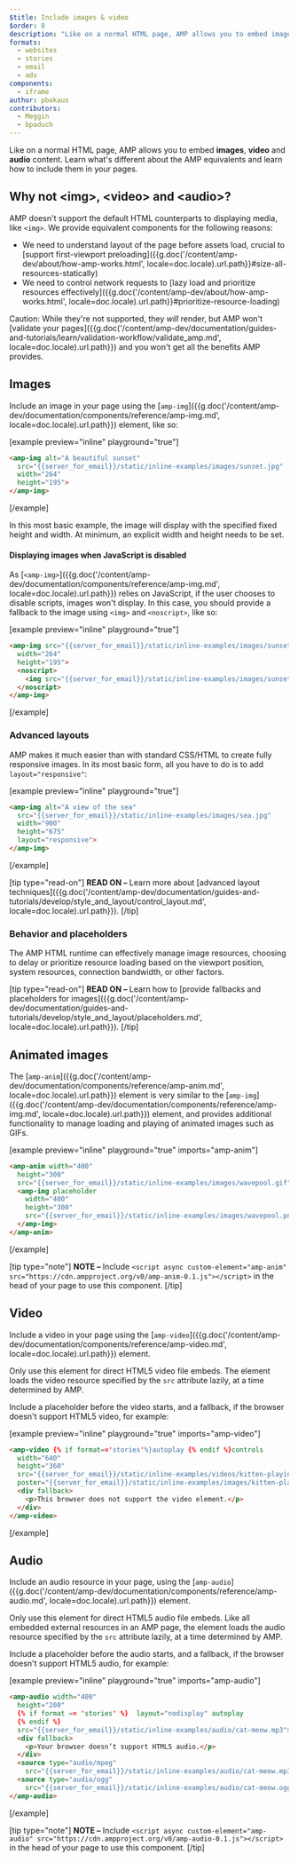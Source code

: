 ```yaml
---
$title: Include images & video
$order: 8
description: "Like on a normal HTML page, AMP allows you to embed images, video and audio content. Learn what's different about the AMP equivalents and learn how to..."
formats:
  - websites
  - stories
  - email
  - ads
components:
  - iframe
author: pbakaus
contributors:
  - Meggin
  - bpaduch
---
```


Like on a normal HTML page, AMP allows you to embed **images**, **video** and **audio**
content. Learn what's different about the AMP equivalents and learn how to
include them in your pages.

## Why not &lt;img>, &lt;video> and &lt;audio>?

AMP doesn't support the default HTML counterparts to displaying media, like `<img>`.
We provide equivalent components for the following reasons:

* We need to understand layout of the page before assets load, crucial
  to [support first-viewport preloading]({{g.doc('/content/amp-dev/about/how-amp-works.html', locale=doc.locale).url.path}}#size-all-resources-statically)
* We need to control network requests to [lazy load and prioritize resources
effectively]({{g.doc('/content/amp-dev/about/how-amp-works.html', locale=doc.locale).url.path}}#prioritize-resource-loading)

Caution: While they're not supported, they *will* render, but AMP won't [validate your pages]({{g.doc('/content/amp-dev/documentation/guides-and-tutorials/learn/validation-workflow/validate_amp.md', locale=doc.locale).url.path}}) and you won't get all the benefits AMP provides.

## Images

Include an image in your page
using the [`amp-img`]({{g.doc('/content/amp-dev/documentation/components/reference/amp-img.md', locale=doc.locale).url.path}}) element, like so:

[example preview="inline" playground="true"]
```html
<amp-img alt="A beautiful sunset"
  src="{{server_for_email}}/static/inline-examples/images/sunset.jpg"
  width="264"
  height="195">
</amp-img>
```
[/example]

In this most basic example, the image will display with the specified fixed
height and width. At minimum, an explicit width and height needs to be set.

#### Displaying images when JavaScript is disabled

As [`<amp-img>`]({{g.doc('/content/amp-dev/documentation/components/reference/amp-img.md', locale=doc.locale).url.path}}) relies on JavaScript, if the user chooses to disable scripts, images won't display.  In this case, you should provide a fallback to the image using `<img>` and `<noscript>`, like so:

[example preview="inline" playground="true"]
```html
<amp-img src="{{server_for_email}}/static/inline-examples/images/sunset.jpg"
  width="264"
  height="195">
  <noscript>
    <img src="{{server_for_email}}/static/inline-examples/images/sunset.jpg" width="264" height="195" />
  </noscript>
</amp-img>
```
[/example]

### Advanced layouts

AMP makes it much easier than with standard CSS/HTML to create fully responsive
images. In its most basic form, all you have to do is to add `layout="responsive"`:

[example preview="inline" playground="true"]
```html
<amp-img alt="A view of the sea"
  src="{{server_for_email}}/static/inline-examples/images/sea.jpg"
  width="900"
  height="675"
  layout="responsive">
</amp-img>
```
[/example]

[tip type="read-on"]
**READ ON –**  Learn more about [advanced layout techniques]({{g.doc('/content/amp-dev/documentation/guides-and-tutorials/develop/style_and_layout/control_layout.md', locale=doc.locale).url.path}}).
[/tip]

### Behavior and placeholders

The AMP HTML runtime can effectively manage image resources,
choosing to delay or prioritize resource loading
based on the viewport position, system resources, connection bandwidth, or other factors.

[tip type="read-on"]
**READ ON –**  Learn how to [provide fallbacks and placeholders for images]({{g.doc('/content/amp-dev/documentation/guides-and-tutorials/develop/style_and_layout/placeholders.md', locale=doc.locale).url.path}}).
[/tip]

## Animated images

The [`amp-anim`]({{g.doc('/content/amp-dev/documentation/components/reference/amp-anim.md', locale=doc.locale).url.path}}) element is very similar to the [`amp-img`]({{g.doc('/content/amp-dev/documentation/components/reference/amp-img.md', locale=doc.locale).url.path}}) element,
and provides additional functionality to manage loading and playing of animated images such as GIFs.

[example preview="inline" playground="true" imports="amp-anim"]
```html
<amp-anim width="400"
  height="300"
  src="{{server_for_email}}/static/inline-examples/images/wavepool.gif">
  <amp-img placeholder
    width="400"
    height="300"
    src="{{server_for_email}}/static/inline-examples/images/wavepool.png">
  </amp-img>
</amp-anim>
```
[/example]

[tip type="note"]
**NOTE –**  Include `<script async custom-element="amp-anim" src="https://cdn.ampproject.org/v0/amp-anim-0.1.js"></script>` in the head of your page to use this component.
[/tip]

## Video

Include a video in your page
using the [`amp-video`]({{g.doc('/content/amp-dev/documentation/components/reference/amp-video.md', locale=doc.locale).url.path}}) element.

Only use this element for direct HTML5 video file embeds.
The element loads the video resource specified by the `src` attribute lazily,
at a time determined by AMP.

Include a placeholder before the video starts, and a fallback,
if the browser doesn't support HTML5 video, for example:

[example preview="inline" playground="true" imports="amp-video"]
```html
<amp-video {% if format=='stories'%}autoplay {% endif %}controls
  width="640"
  height="360"
  src="{{server_for_email}}/static/inline-examples/videos/kitten-playing.mp4"
  poster="{{server_for_email}}/static/inline-examples/images/kitten-playing.png">
  <div fallback>
    <p>This browser does not support the video element.</p>
  </div>
</amp-video>
```
[/example]

## Audio

Include an audio resource in your page,
using the [`amp-audio`]({{g.doc('/content/amp-dev/documentation/components/reference/amp-audio.md', locale=doc.locale).url.path}}) element.

Only use this element for direct HTML5 audio file embeds.
Like all embedded external resources in an AMP page,
the element loads the audio resource specified by the `src` attribute lazily,
at a time determined by AMP.

Include a placeholder before the audio starts, and a fallback,
if the browser doesn't support HTML5 audio, for example:

[example preview="inline" playground="true" imports="amp-audio"]
```html
<amp-audio width="400"
  height="200"
  {% if format == 'stories' %}  layout="nodisplay" autoplay
  {% endif %}
  src="{{server_for_email}}/static/inline-examples/audio/cat-meow.mp3">
  <div fallback>
    <p>Your browser doesn’t support HTML5 audio.</p>
  </div>
  <source type="audio/mpeg"
    src="{{server_for_email}}/static/inline-examples/audio/cat-meow.mp3">
  <source type="audio/ogg"
    src="{{server_for_email}}/static/inline-examples/audio/cat-meow.ogg">
</amp-audio>
```
[/example]

[tip type="note"]
**NOTE –**  Include `<script async custom-element="amp-audio" src="https://cdn.ampproject.org/v0/amp-audio-0.1.js"></script>` in the head of your page to use this component.
[/tip]
